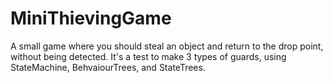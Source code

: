 # MiniThievingGame
A small game where you should steal an object and return to the drop point, without being detected. It's a test to make 3 types of guards, using StateMachine, BehvaiourTrees, and StateTrees.
